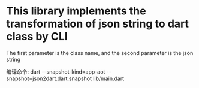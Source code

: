 # This library implements the transformation of json string to dart class by CLI
The first parameter is the class name, and the second parameter is the json string

编译命令:
dart --snapshot-kind=app-aot --snapshot=json2dart.dart.snapshot lib/main.dart
